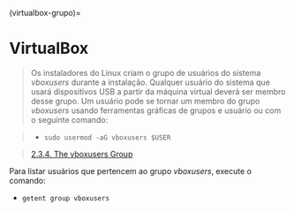 (virtualbox-grupo)=

# VirtualBox

> Os instaladores do Linux criam o grupo de usuários do sistema *vboxusers* durante a instalação. Qualquer usuário do sistema que usará dispositivos USB a partir da máquina virtual deverá ser membro desse grupo. Um usuário pode se tornar um membro do grupo *vboxusers* usando ferramentas gráficas de grupos e usuário ou com o seguinte comando:

> - `sudo usermod -aG vboxusers $USER`

> [2.3.4. The vboxusers Group](https://www.virtualbox.org/manual/ch02.html#install-linux-vboxusers)


Para listar usuários que pertencem ao grupo *vboxusers*, execute o comando:

- `getent group vboxusers`
